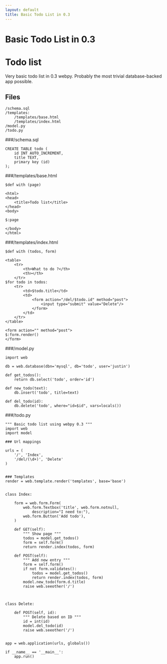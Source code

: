```yaml
---
layout: default
title: Basic Todo List in 0.3
---
```


# Basic Todo List in 0.3

# Todo list

Very basic todo list in 0.3 webpy. Probably the most trivial database-backed app possible.

## Files

    /schema.sql
    /templates:
        /templates/base.html
        /templates/index.html
    /model.py
    /todo.py


###/schema.sql

    CREATE TABLE todo (
        id INT AUTO_INCREMENT,
        title TEXT,
        primary key (id)
    );


###/templates/base.html

    $def with (page)
    
    <html>
    <head>
        <title>Todo list</title>
    </head>
    <body>
    
    $:page
    
    </body>
    </html>


###/templates/index.html


    $def with (todos, form)
    
    <table>
        <tr>
            <th>What to do ?</th>
            <th></th>
        </tr>
    $for todo in todos:
        <tr>
            <td>$todo.title</td>
            <td>
                <form action="/del/$todo.id" method="post">
                    <input type="submit" value="Delete"/>
                </form>
            </td>
        </tr>    
    </table>  
    
    <form action="" method="post">
    $:form.render()
    </form>


###/model.py


    import web
    
    db = web.database(dbn='mysql', db='todo', user='justin')
    
    def get_todos():
        return db.select('todo', order='id')
    
    def new_todo(text):
        db.insert('todo', title=text)
    
    def del_todo(id):
        db.delete('todo', where="id=$id", vars=locals())



###/todo.py


    """ Basic todo list using webpy 0.3 """
    import web
    import model
    
    ### Url mappings
    
    urls = (
        '/', 'Index',
        '/del/(\d+)', 'Delete'
    )
    
    
    ### Templates
    render = web.template.render('templates', base='base')
    
    
    class Index:
    
        form = web.form.Form(
            web.form.Textbox('title', web.form.notnull, 
                description="I need to:"),
            web.form.Button('Add todo'),
        )
    
        def GET(self):
            """ Show page """
            todos = model.get_todos()
            form = self.form()
            return render.index(todos, form)
    
        def POST(self):
            """ Add new entry """
            form = self.form()
            if not form.validates():
                todos = model.get_todos()
                return render.index(todos, form)
            model.new_todo(form.d.title)
            raise web.seeother('/')
    
    
    
    class Delete:
        
        def POST(self, id):
            """ Delete based on ID """
            id = int(id)
            model.del_todo(id)
            raise web.seeother('/')


    app = web.application(urls, globals())
    
    if __name__ == '__main__':
        app.run()